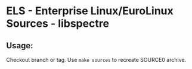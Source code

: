 # ELS - Enterprise Linux/EuroLinux Sources - libspectre
 
## Usage:
  Checkout branch or tag. Use `make sources` to recreate  SOURCE0 archive.
